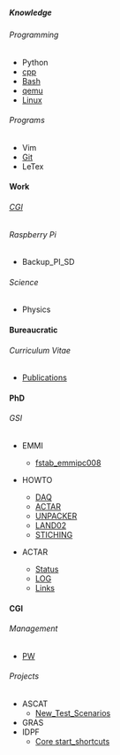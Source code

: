 ##### Knowledge
###### Programming
* Python
* [cpp](cpp)
* [Bash](Bash)
* [qemu](qemu)
* [Linux](Linux)

###### Programs
* Vim
* [Git](Git)
* LeTex

#### Work
###### [CGI](CGI)


###### Raspberry Pi
* Backup_PI_SD

###### Science
* Physics

#### Bureaucratic
###### Curriculum Vitae
* [Publications](Publications)

#### PhD
###### GSI
* EMMI
    - [fstab_emmipc008](fstab_emmipc008)

* HOWTO
    - [DAQ](DAQ)
    - [ACTAR](ACTAR)
    - [UNPACKER](UNPACKER)
    - [LAND02](LAND02)
    - [STICHING](STICHING)

* ACTAR
    - [Status](Status)
    - [LOG](LOG)
    - [Links](Links)

#### CGI
###### Management
* [PW](PW)
###### Projects
* ASCAT
    - [New_Test_Scenarios](New_Test_Scenarios)
* GRAS
* IDPF
    - [Core start_shortcuts](Core-start_shortcuts)

